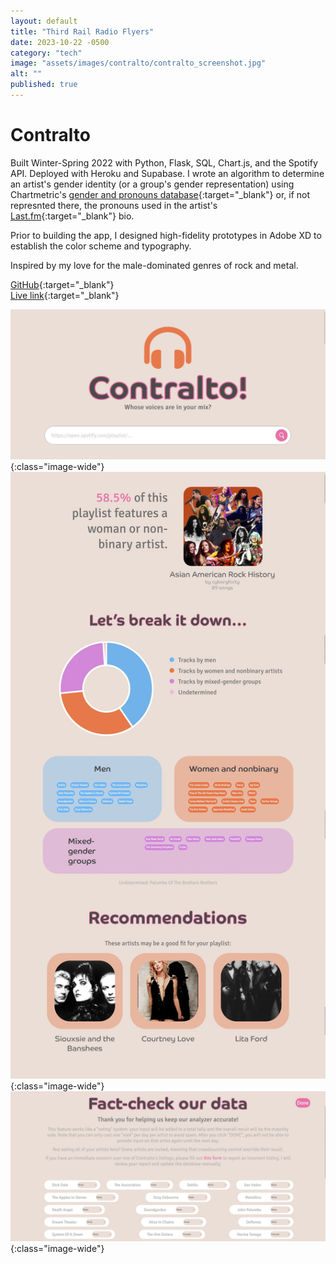 ```yaml
---
layout: default
title: "Third Rail Radio Flyers"
date: 2023-10-22 -0500
category: "tech"
image: "assets/images/contralto/contralto_screenshot.jpg"
alt: ""
published: true
---
```


# Contralto

Built Winter-Spring 2022 with Python, Flask, SQL, Chart.js, and the Spotify API. Deployed with Heroku and Supabase. I wrote an algorithm to determine an artist's gender identity (or a group's gender representation) using Chartmetric's [gender and pronouns database](https://makemusicequal.chartmetric.com/pronoun-gender-database){:target="_blank"} or, if not represnted there, the pronouns used in the artist's [Last.fm](https://www.last.fm/home){:target="_blank"} bio.  

Prior to building the app, I designed high-fidelity prototypes in Adobe XD to establish the color scheme and typography.  

Inspired by my love for the male-dominated genres of rock and metal. 

[GitHub](https://github.com/caroldinh/contralto){:target="_blank"}  
[Live link](https://contralto.herokuapp.com/){:target="_blank"}

![](assets/images/contralto/home.jpg){:class="image-wide"}   
![](assets/images/contralto/contralto_screenshot.jpg){:class="image-wide"}   
![](assets/images/contralto/fact_check.jpg){:class="image-wide"}  